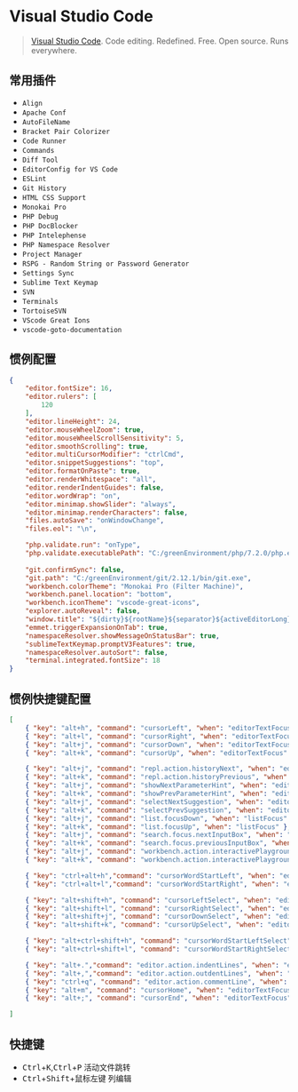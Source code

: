 Visual Studio Code
===============================

> [Visual Studio Code](https://code.visualstudio.com/). Code editing. Redefined. Free. Open source. Runs everywhere.

## 常用插件

* `Align`
* `Apache Conf`
* `AutoFileName`
* `Bracket Pair Colorizer`
* `Code Runner`
* `Commands`
* `Diff Tool`
* `EditorConfig for VS Code`
* `ESLint`
* `Git History`
* `HTML CSS Support`
* `Monokai Pro`
* `PHP Debug`
* `PHP DocBlocker`
* `PHP Intelephense`
* `PHP Namespace Resolver`
* `Project Manager`
* `RSPG - Random String or Password Generator`
* `Settings Sync`
* `Sublime Text Keymap`
* `SVN`
* `Terminals`
* `TortoiseSVN`
* `VScode Great Ions`
* `vscode-goto-documentation`


## 惯例配置

```json
{
    "editor.fontSize": 16,
    "editor.rulers": [
        120
    ],
    "editor.lineHeight": 24,
    "editor.mouseWheelZoom": true,
    "editor.mouseWheelScrollSensitivity": 5,
    "editor.smoothScrolling": true,
    "editor.multiCursorModifier": "ctrlCmd",
    "editor.snippetSuggestions": "top",
    "editor.formatOnPaste": true,
    "editor.renderWhitespace": "all",
    "editor.renderIndentGuides": false,
    "editor.wordWrap": "on",
    "editor.minimap.showSlider": "always",
    "editor.minimap.renderCharacters": false,
    "files.autoSave": "onWindowChange",
    "files.eol": "\n",

    "php.validate.run": "onType",
    "php.validate.executablePath": "C:/greenEnvironment/php/7.2.0/php.exe",
        
    "git.confirmSync": false,
    "git.path": "C:/greenEnvironment/git/2.12.1/bin/git.exe",
    "workbench.colorTheme": "Monokai Pro (Filter Machine)",
    "workbench.panel.location": "bottom",
    "workbench.iconTheme": "vscode-great-icons",
    "explorer.autoReveal": false,
    "window.title": "${dirty}${rootName}${separator}${activeEditorLong}",
    "emmet.triggerExpansionOnTab": true,
    "namespaceResolver.showMessageOnStatusBar": true,
    "sublimeTextKeymap.promptV3Features": true,
    "namespaceResolver.autoSort": false,
    "terminal.integrated.fontSize": 18
}
```


## 惯例快捷键配置

```json
[
    { "key": "alt+h", "command": "cursorLeft", "when": "editorTextFocus" },
    { "key": "alt+l", "command": "cursorRight", "when": "editorTextFocus" },
    { "key": "alt+j", "command": "cursorDown", "when": "editorTextFocus" },
    { "key": "alt+k", "command": "cursorUp", "when": "editorTextFocus" },

    { "key": "alt+j", "command": "repl.action.historyNext", "when": "editorTextFocus && inDebugRepl && onLastDebugReplLine" },
    { "key": "alt+k", "command": "repl.action.historyPrevious", "when": "editorTextFocus && inDebugRepl && onFirsteDebugReplLine" },
    { "key": "alt+j", "command": "showNextParameterHint", "when": "editorTextFocus && parameterHintsMultipleSignatures && parameterHintsVisible" },
    { "key": "alt+k", "command": "showPrevParameterHint", "when": "editorTextFocus && parameterHintsMultipleSignatures && parameterHintsVisible" },
    { "key": "alt+j", "command": "selectNextSuggestion", "when": "editorTextFocus && suggestWidgetMultipleSuggestions && suggestWidgetVisible" },
    { "key": "alt+k", "command": "selectPrevSuggestion", "when": "editorTextFocus && suggestWidgetMultipleSuggestions && suggestWidgetVisible" },
    { "key": "alt+j", "command": "list.focusDown", "when": "listFocus" },
    { "key": "alt+k", "command": "list.focusUp", "when": "listFocus" },
    { "key": "alt+j", "command": "search.focus.nextInputBox", "when": "inputBoxFocus && searchViewletVisible" },
    { "key": "alt+k", "command": "search.focus.previousInputBox", "when": "inputBoxFocus && searchViewletVisible && !searchInputBoxFocus" },
    { "key": "alt+j", "command": "workbench.action.interactivePlayground.arrowDown", "when": "interactivePlaygroundFocus && !editorTextFocus" },
    { "key": "alt+k", "command": "workbench.action.interactivePlayground.arrowUp", "when": "interactivePlaygroundFocus && !editorTextFocus" },

    { "key": "ctrl+alt+h","command": "cursorWordStartLeft", "when": "editorTextFocus" },
    { "key": "ctrl+alt+l","command": "cursorWordStartRight", "when": "editorTextFocus" },

    { "key": "alt+shift+h", "command": "cursorLeftSelect", "when": "editorTextFocus" },
    { "key": "alt+shift+l", "command": "cursorRightSelect", "when": "editorTextFocus" },
    { "key": "alt+shift+j", "command": "cursorDownSelect", "when": "editorTextFocus" },
    { "key": "alt+shift+k", "command": "cursorUpSelect", "when": "editorTextFocus" },

    { "key": "alt+ctrl+shift+h", "command": "cursorWordStartLeftSelect", "when": "editorTextFocus" },
    { "key": "alt+ctrl+shift+l", "command": "cursorWordStartRightSelect", "when": "editorTextFocus" },

    { "key": "alt+.","command": "editor.action.indentLines", "when": "editorTextFocus && !editorReadonly" },
    { "key": "alt+,","command": "editor.action.outdentLines", "when": "editorTextFocus && !editorReadonly" },
    { "key": "ctrl+q", "command": "editor.action.commentLine", "when": "editorTextFocus && !editorReadonly" },
    { "key": "alt+m", "command": "cursorHome", "when": "editorTextFocus" },
    { "key": "alt+;", "command": "cursorEnd", "when": "editorTextFocus" }

]
```

## 快捷键

* <kbd>Ctrl</kbd>+<kbd>K</kbd>,<kbd>Ctrl</kbd>+<kbd>P</kbd> 活动文件跳转
* <kbd>Ctrl</kbd>+<kbd>Shift</kbd>+<kbd>鼠标左键</kbd> 列编辑

